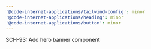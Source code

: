 ```yaml
---
'@code-internet-applications/tailwind-config': minor
'@code-internet-applications/heading': minor
'@code-internet-applications/button': minor
---
```


SCH-93: Add hero banner component
